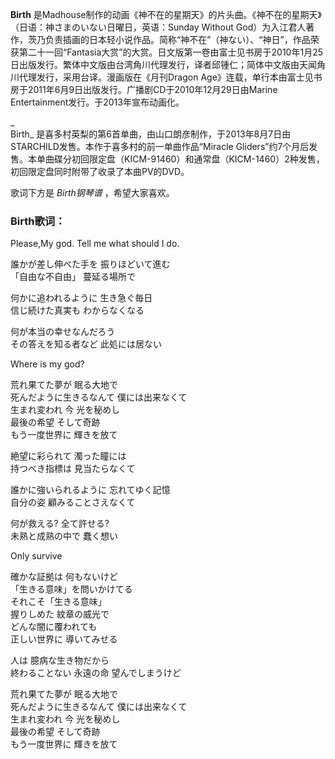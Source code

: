 

**Birth** 是Madhouse制作的动画《神不在的星期天》的片头曲。《神不在的星期天》（日语：神さまのいない日曜日，英语：Sunday
Without
God）为入江君人著作，茨乃负责插画的日本轻小说作品。简称“神不在”（神ない）、“神日”，作品荣获第二十一回“Fantasia大赏”的大赏。日文版第一卷由富士见书房于2010年1月25日出版发行。繁体中文版由台湾角川代理发行，译者邱锺仁；简体中文版由天闻角川代理发行，采用台译。漫画版在《月刊Dragon
Age》连载，单行本由富士见书房于2011年6月9日出版发行。广播剧CD于2010年12月29日由Marine
Entertainment发行。于2013年宣布动画化。

_  
Birth_ 是喜多村英梨的第6首单曲，由山口朗彦制作，于2013年8月7日由STARCHILD发售。本作于喜多村的前一单曲作品“Miracle
Gliders”约7个月后发售。本单曲碟分初回限定盘（KICM-91460）和通常盘（KICM-1460）2种发售，初回限定盘同时附带了收录了本曲PV的DVD。

  
歌词下方是 _Birth钢琴谱_ ，希望大家喜欢。

### Birth歌词：

Please,My god. Tell me what should I do.

誰かが差し伸べた手を 振りほどいて進む  
「自由な不自由」 蔓延る場所で

何かに追われるように 生き急ぐ毎日  
信じ続けた真実も わからなくなる

何が本当の幸せなんだろう  
その答えを知る者など 此処には居ない

Where is my god?

荒れ果てた夢が 眠る大地で  
死んだように生きるなんて 僕には出来なくて  
生まれ変われ 今 光を秘めし  
最後の希望 そして奇跡  
もう一度世界に 輝きを放て

絶望に彩られて 濁った瞳には  
持つべき指標は 見当たらなくて

誰かに強いられるように 忘れてゆく記憶  
自分の姿 顧みることさえなくて

何が救える? 全て許せる?  
未熟と成熟の中で 蠢く想い

Only survive

確かな証拠は 何もないけど  
「生きる意味」を問いかけてる  
それこそ「生きる意味」  
握りしめた 紋章の威光で  
どんな闇に覆われても  
正しい世界に 導いてみせる

人は 臆病な生き物だから  
終わることない 永遠の命 望んでしまうけど

荒れ果てた夢が 眠る大地で  
死んだように生きるなんて 僕には出来なくて  
生まれ変われ 今 光を秘めし  
最後の希望 そして奇跡  
もう一度世界に 輝きを放て

